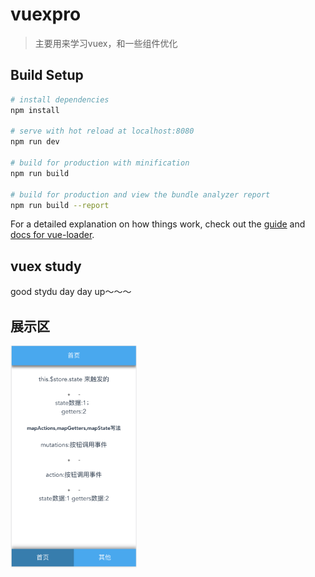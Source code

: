 # vuexpro

> 主要用来学习vuex，和一些组件优化

## Build Setup

``` bash
# install dependencies
npm install

# serve with hot reload at localhost:8080
npm run dev

# build for production with minification
npm run build

# build for production and view the bundle analyzer report
npm run build --report
```

For a detailed explanation on how things work, check out the [guide](http://vuejs-templates.github.io/webpack/) and [docs for vue-loader](http://vuejs.github.io/vue-loader).
## vuex study
good stydu day day up～～～
## 展示区
<!-- ![image](./img/home.jpg) -->
<img src="./img/home.png" width="40%" alt="首页图">
